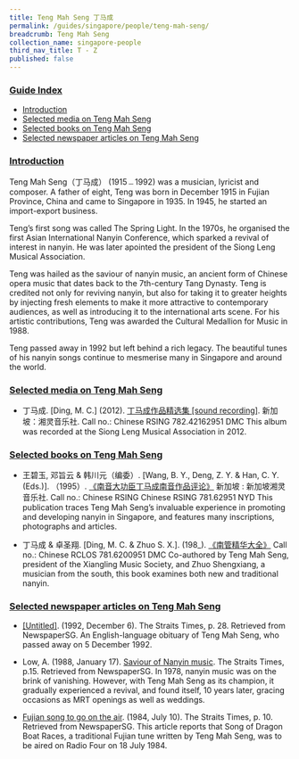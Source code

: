 ```yaml
---
title: Teng Mah Seng 丁马成
permalink: /guides/singapore/people/teng-mah-seng/
breadcrumb: Teng Mah Seng
collection_name: singapore-people
third_nav_title: T - Z
published: false
---
```


### <u>Guide Index</u>

* [Introduction](#introduction)
* [Selected media on Teng Mah Seng](#selected-media-on-teng-mah-seng)
* [Selected books on Teng Mah Seng](#selected-books)
* [Selected newspaper articles on Teng Mah Seng](#selected-newspaper-articles-on-teng-mah-seng)

### <u>Introduction</u>

Teng Mah Seng（丁马成） (1915﹘1992) was a musician, lyricist and composer. A father of eight, Teng was born in December 1915 in Fujian Province, China and came to Singapore in 1935. In 1945, he started an import-export business.

Teng’s first song was called The Spring Light. In the 1970s, he organised the first Asian International Nanyin Conference, which sparked a revival of interest in nanyin. He was later apointed the president of the Siong Leng Musical Association.

Teng was hailed as the saviour of nanyin music, an ancient form of Chinese opera music that dates back to the 7th-century Tang Dynasty. Teng is credited not only for reviving nanyin, but also for taking it to greater heights by injecting fresh elements to make it more attractive to contemporary audiences, as well as introducing it to the international arts scene. For his artistic contributions, Teng was awarded the Cultural Medallion for Music in 1988.

Teng passed away in 1992 but left behind a rich legacy. The beautiful tunes of his nanyin songs continue to mesmerise many in Singapore and around the world.


### <u>Selected media on Teng Mah Seng</u>

* 丁马成. [Ding, M. C.] (2012). [丁马成作品精选集 [sound recording]](http://eservice.nlb.gov.sg/item_holding_s.aspx?bid=14715431). 新加坡：湘灵音乐社.
Call no.: Chinese RSING 782.42162951 DMC
This album was recorded at the Siong Leng Musical Association in 2012.


### <u>Selected books on Teng Mah Seng</u>

* 王碧玉, 邓旨云 & 韩川元（编委）. [Wang, B. Y., Deng, Z. Y. & Han, C. Y. (Eds.)]. （1995）. [《南音大功臣丁马成南音作品评论》](http://eservice.nlb.gov.sg/item_holding_s.aspx?bid=11061059) 新加坡 : 新加坡湘灵音乐社.
Call no.: Chinese RSING Chinese RSING 781.62951 NYD
This publication traces Teng Mah Seng’s invaluable experience in promoting and developing nanyin in Singapore, and features many inscriptions, photographs and articles.


* 丁马成 & 卓圣翔. [Ding, M. C. & Zhuo S. X.]. (198_). [《南管精华大全》](http://eservice.nlb.gov.sg/item_holding_s.aspx?bid=201031365)
Call no.: Chinese RCLOS 781.6200951 DMC
Co-authored by Teng Mah Seng, president of the Xiangling Music Society, and Zhuo Shengxiang, a musician from the south, this book examines both new and traditional nanyin.


### <u>Selected newspaper articles on Teng Mah Seng</u>

* [[Untitled]](http://eresources.nlb.gov.sg/newspapers/Digitised/Article/straitstimes19921206-1.2.41.6). (1992, December 6). The Straits Times, p. 28. Retrieved from NewspaperSG.
An English-language obituary of Teng Mah Seng, who passed away on 5 December 1992.


* Low, A. (1988, January 17). [Saviour of Nanyin music](http://eresources.nlb.gov.sg/newspapers/Digitised/Article/straitstimes19880117-1.2.30.1?ST=1&AT=search&k=%E2%80%9CTeng%20Mah%20Seng%E2%80%9D&QT=%22tengmahseng%22&oref=article). The Straits Times, p.15. Retrieved from NewspaperSG.
In 1978, nanyin music was on the brink of vanishing. However, with Teng Mah Seng as its champion, it gradually experienced a revival, and found itself, 10 years later, gracing occasions as MRT openings as well as weddings.


* [Fujian song to go on the air](http://eresources.nlb.gov.sg/newspapers/Digitised/Article/straitstimes19840710-1.2.25.2?ST=1&AT=search&k=%E2%80%9CTeng%20Mah%20Seng%E2%80%9D&QT=%22tengmahseng%22&oref=article). (1984, July 10). The Straits Times, p. 10. Retrieved from NewspaperSG.
This article reports that Song of Dragon Boat Races, a traditional Fujian tune written by Teng Mah Seng, was to be aired on Radio Four on 18 July 1984.